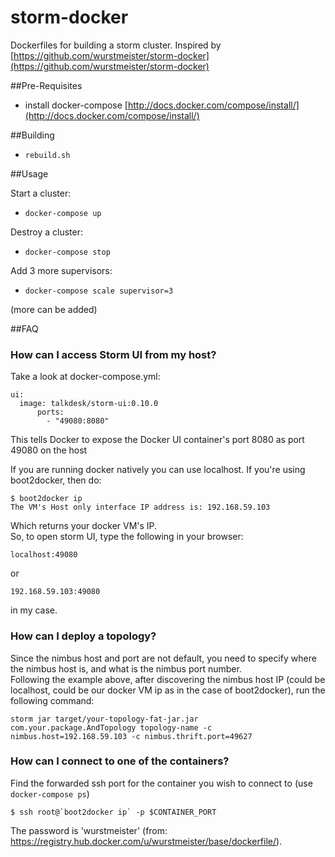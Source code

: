 storm-docker
============

Dockerfiles for building a storm cluster. Inspired by [https://github.com/wurstmeister/storm-docker](https://github.com/wurstmeister/storm-docker)

##Pre-Requisites

- install docker-compose [http://docs.docker.com/compose/install/](http://docs.docker.com/compose/install/)


##Building

- ```rebuild.sh```

##Usage

Start a cluster:

- ```docker-compose up```

Destroy a cluster:

- ```docker-compose stop```

Add 3 more supervisors:

- ```docker-compose scale supervisor=3```

(more can be added)

##FAQ
### How can I access Storm UI from my host?
Take a look at docker-compose.yml:

    ui:
      image: talkdesk/storm-ui:0.10.0
	      ports:
	        - "49080:8080"

This tells Docker to expose the Docker UI container's port 8080 as port 49080 on the host<br/>

If you are running docker natively you can use localhost. If you're using boot2docker, then do:

    $ boot2docker ip
    The VM's Host only interface IP address is: 192.168.59.103

Which returns your docker VM's IP.<br/>
So, to open storm UI, type the following in your browser:

    localhost:49080

or

    192.168.59.103:49080

in my case.

### How can I deploy a topology?
Since the nimbus host and port are not default, you need to specify where the nimbus host is, and what is the nimbus port number.<br/>
Following the example above, after discovering the nimbus host IP (could be localhost, could be our docker VM ip as in the case of boot2docker), run the following command:

    storm jar target/your-topology-fat-jar.jar com.your.package.AndTopology topology-name -c nimbus.host=192.168.59.103 -c nimbus.thrift.port=49627

### How can I connect to one of the containers?
Find the forwarded ssh port for the container you wish to connect to (use `docker-compose ps`)

    $ ssh root@`boot2docker ip` -p $CONTAINER_PORT

The password is 'wurstmeister' (from: https://registry.hub.docker.com/u/wurstmeister/base/dockerfile/).
